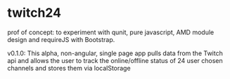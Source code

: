 # twitch24

prof of concept: to experiment with qunit, pure javascript,
AMD module design and requireJS with Bootstrap.


v0.1.0: This alpha, non-angular, single page app pulls data from the Twitch api
and allows the user to track the online/offline status of 24 user chosen channels
and stores them via localStorage
